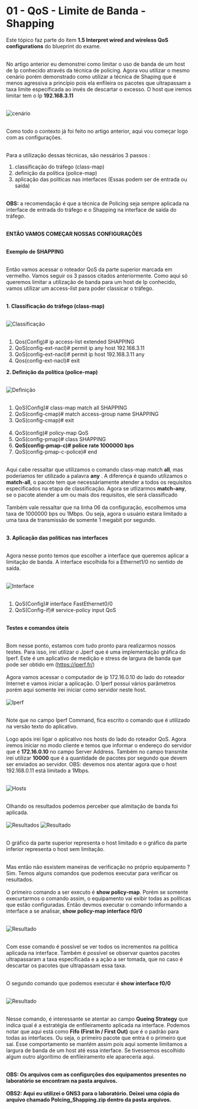 # 01 - QoS - Limite de Banda - Shapping

Este tópico faz parte do ítem **1.5 Interpret wired and wireless QoS configurations** do blueprint do exame. <br></br>

No artigo anterior eu demonstrei como limitar o uso de banda de um host de Ip conhecido através da técnica de policing. Agora vou utilizar o mesmo cenário porém demonstrado como utilizar a técnica de Shaping que é menos agressiva a princípio pois ela enfileira os pacotes que ultrapassam a taxa limite específicada ao invés de descartar o excesso. O host que iremos limitar tem o Ip **192.168.3.11** <br><br>

![ cenário](Imagens/cenario.png) <br></br>

Como todo o contexto já foi feito no artigo anterior, aqui vou começar logo com as configurações. <br></br>

Para a utilização dessas técnicas, são nessários 3 passos : 
1. classificação do tráfego (class-map) 
2. definição da política (police-map)
3. aplicação das políticas nas interfaces (Essas podem ser de entrada ou saída)<br></br>

**OBS:** a recomendação é que a técnica de Policing seja sempre aplicada na interface de entrada do tráfego e o Shapping na interface de saída do tráfego. <br></br>

**ENTÃO VAMOS COMEÇAR NOSSAS CONFIGURAÇÔES** <br></br>

**Exemplo de SHAPPING** <br></br>

Então vamos acessar o roteador QoS da parte superior marcada em vermelho. Vamos seguir os 3 passos citados anteriormente. Como aqui só queremos limitar a utilização de banda para um host de Ip conhecido, vamos utilizar um access-list para poder classicar o tráfego. <br></br>

**1. Classificação do tráfego (class-map)** <br></br>

![Classificação](Imagens/shapping/01-clssificacao.png) <br></br>

01. Qos(Config)# ip access-list extended SHAPPING
02. QoS(config-ext-nacl)# permit ip any host 192.168.3.11
03. QoS(config-ext-nacl)# permit ip host 192.168.3.11 any
04. Qos(config-ext-nacl)# exit

**2. Definição da política (police-map)** <br></br>

![Definição](Imagens/shapping/02-politica.png) <br></br>

01. QoS(Config)# class-map match all SHAPPING
02. QoS(config-cmap)# match access-group name SHAPPING
03. QoS(config-cmap)# exit <br></br>
04. QoS(config)# policy-map QoS
05. QoS(config-pmap)# class SHAPPING
06. **QoS(config-pmap-c)# police rate 1000000 bps**
07. QoS(config-pmap-c-police)# end <br></br> 

Aqui cabe ressaltar que utilizamos o comando class-map match **all**, mas poderiamos ter utilizado a palavra **any** . A diferença é quando utilizamos o **match-all**, o pacote tem que necessáriamente atender a todos os requisitos especificados na etapa de classificação. Agora se utlizarmos **match-any**, se o pacote atender a um ou mais dos requisitos, ele será classificado <br></br> 
Também vale ressaltar que na linha 06 da configuração, escolhemos uma taxa de 1000000 bps ou 1Mbps. Ou seja, agora o usuário estara limitado a uma taxa de transmissão de somente 1 megabit por segundo. <br></br>

**3. Aplicação das políticas nas interfaces** <br></br>

Agora nesse ponto temos que escolher a interface que queremos aplicar a limitação de banda. A interface escolhida foi a Ethernet1/0 no sentido de saída. <br></br>

![Interface](Imagens/shapping/03-interface.png) <br></br>

01. QoS(Config)# interface FastEthernet0/0
02. QoS(Config-if)# service-policy input QoS <br></br>

**Testes e comandos úteis** <br></br>

Bom nesse ponto, estamos com tudo pronto para realizarmos nossos testes. Para isso, irei utilizar o Jperf que é uma implementação gráfica do Iperf. Este é um aplicativo de medição e stress de largura de banda que pode ser obtido em (https://iperf.fr/) <br></br> 
Agora vamos acessar o computador de ip 172.16.0.10 do lado do roteador Internet e vamos iniciar a aplicação. O Iperf possui vários parâmetros porém aqui somente irei iniciar como servidor neste host. <br></br>
![Iperf](Imagens/policing/iperf/01-server.png) <br></br>

Note que no campo Iperf Command, fica escrito o comando que é utilizado na versão texto do aplicativo. <br></br>
Logo após irei ligar o aplicativo nos hosts do lado do roteador QoS. Agora iremos iniciar no modo cliente e temos que informar o endereço do servidor que é **172.16.0.10** no campo Server Address. Também no campo transmite irei utilizar **10000** que é a quantidade de pacotes por segundo que devem ser enviados ao servidor. OBS: devemos nos atentar agora que o host 192.168.0.11 está limitado a 1Mbps. <br></br>

![Hosts](Imagens/shapping/iperf/02-hosts.png) <br></br>

Olhando os resultados podemos perceber que alimitação de banda foi aplicada. <br></br>
![Resultados](Imagens/shapping/iperf/03-limitado.png) ![Resultado](Imagens/shapping/iperf/04-normal.png) <br></br>

O gráfico da parte superior representa o host limitado e o gráfico da parte inferior representa o host sem limitação. <br></br>

Mas então não esxistem maneiras de verificação no próprio equipamento ? Sim. Temos alguns comandos que podemos executar para verificar os resultados. <br></br>
O primeiro comando a ser executo é **show policy-map**. Porém se somente execurtarmos o comando assim, o equipamento vai exibir todas as políticas que estão configuradas. Então devmos executar o comando informando a interface a se analisar, **show policy-map interface f0/0** <br></br>

![Resultado](Imagens/policingshapping/04-verifica01.png) <br></br>

Com esse comando é possível se ver todos os incrementos na politica aplicada na interface. Também é possível se observar quantos pacotes ultrapassaram a taxa especificada e a ação a ser tomada, que no caso é descartar os pacotes que ultrapassam essa taxa. <br></br>

O segundo comando que podemos executar é **show interface f0/0** <br></br>

![Resultado](Imagens/shapping/05-verifica02.png) <br></br>

Nesse comando, é interessante se atentar ao campo **Queing Strategy** que indica qual é a estratégia de enfileiramento aplicada na interface. Podemos notar que aqui está como **Fifo (First In / First Out)** que é o padrão para todas as interfaces. Ou seja, o primeiro pacote que entra é o primeiro que sai. Esse comportamento se mantém assim pois aqui somente limitamos a largura de banda de um host até essa interface. Se tivessemos escolhido algum outro algorítimo de enfileiramento ele apareceria aqui. <br></br>

**OBS: Os arquivos com as configurções dos equipamentos presentes no laboratório se encontram na pasta arquivos.** <br></br>
**OBS2: Aqui eu utilizei o GNS3 para o laboratório. Deixei uma cópia do arquivo chamado Polcing_Shapping.zip dentro da pasta arquivos.**